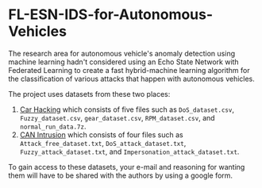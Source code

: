 # FL-ESN-IDS-for-Autonomous-Vehicles
The research area for autonomous vehicle's anomaly detection using machine learning hadn't considered using an Echo State Network with Federated Learning to create a fast hybrid-machine learning algorithm for the classification of various attacks that happen with autonomous vehicles.

The project uses datasets from these two places:
1. [Car Hacking](https://ocslab.hksecurity.net/Datasets/car-hacking-dataset) which consists of five files such as `DoS_dataset.csv`, `Fuzzy_dataset.csv`, `gear_dataset.csv`, `RPM_dataset.csv`, and `normal_run_data.7z`.
2. [CAN Intrusion](https://ocslab.hksecurity.net/Dataset/CAN-intrusion-dataset) which consists of four files such as `Attack_free_dataset.txt`, `DoS_attack_dataset.txt`, `Fuzzy_attack_dataset.txt`, and `Impersonation_attack_dataset.txt`.

To gain access to these datasets, your e-mail and reasoning for wanting them will have to be shared with the authors by using a google form.
